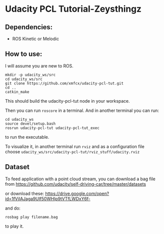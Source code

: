 # Udacity PCL Tutorial-Zeysthingz


## Dependencies:
* ROS Kinetic or Melodic

## How to use:
I will assume you are new to ROS.


```
mkdir -p udacity_ws/src
cd udacity_ws/src
git clone https://github.com/xmfcx/udacity-pcl-tut.git
cd ..
catkin_make
```
This should build the udacity-pcl-tut node in your workspace.

Then you can run ```roscore``` in a terminal. And in another terminal you can run:
```
cd udacity_ws
source devel/setup.bash
rosrun udacity-pcl-tut udacity-pcl-tut_exec
```
to run the executable.

To visualize it, in another terminal run ```rviz``` and as a configuration file choose ```udacity_ws/src/udacity-pcl-tut/rviz_stuff/udacity.rviz```


## Dataset

To feed application with a point cloud stream, you can download a bag file from https://github.com/udacity/self-driving-car/tree/master/datasets

or download these: https://drive.google.com/open?id=1fVjIAJaga9Ulf50WHIp9tVTfLWDxY6f-

and do:
```
rosbag play filename.bag
```
to play it.
